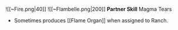 
![[~Fire.png|40]]
![[~Flambelle.png|200]]
**Partner Skill**
Magma Tears
- Sometimes produces [[Flame Organ]] when assigned to Ranch.